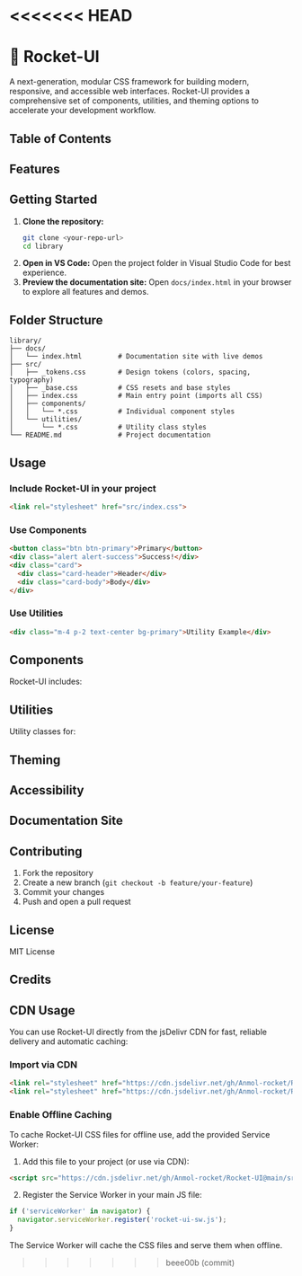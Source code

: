<<<<<<< HEAD
=======
# 🚀 Rocket-UI

A next-generation, modular CSS framework for building modern, responsive, and accessible web interfaces. Rocket-UI provides a comprehensive set of components, utilities, and theming options to accelerate your development workflow.


## Table of Contents


## Features


## Getting Started

1. **Clone the repository:**
   ```sh
   git clone <your-repo-url>
   cd library
   ```
2. **Open in VS Code:**
   Open the project folder in Visual Studio Code for best experience.
3. **Preview the documentation site:**
   Open `docs/index.html` in your browser to explore all features and demos.


## Folder Structure
```
library/
├── docs/
│   └── index.html         # Documentation site with live demos
├── src/
│   ├── _tokens.css        # Design tokens (colors, spacing, typography)
│   ├── _base.css          # CSS resets and base styles
│   ├── index.css          # Main entry point (imports all CSS)
│   ├── components/
│   │   └── *.css          # Individual component styles
│   └── utilities/
│       └── *.css          # Utility class styles
└── README.md              # Project documentation
```


## Usage

### Include Rocket-UI in your project
```html
<link rel="stylesheet" href="src/index.css">
```

### Use Components
```html
<button class="btn btn-primary">Primary</button>
<div class="alert alert-success">Success!</div>
<div class="card">
  <div class="card-header">Header</div>
  <div class="card-body">Body</div>
</div>
```

### Use Utilities
```html
<div class="m-4 p-2 text-center bg-primary">Utility Example</div>
```


## Components
Rocket-UI includes:


## Utilities
Utility classes for:


## Theming


## Accessibility


## Documentation Site


## Contributing
1. Fork the repository
2. Create a new branch (`git checkout -b feature/your-feature`)
3. Commit your changes
4. Push and open a pull request


## License
MIT License


## Credits


## CDN Usage

You can use Rocket-UI directly from the jsDelivr CDN for fast, reliable delivery and automatic caching:

### Import via CDN
```html
<link rel="stylesheet" href="https://cdn.jsdelivr.net/gh/Anmol-rocket/Rocket-UI@main/src/_base.css">
<link rel="stylesheet" href="https://cdn.jsdelivr.net/gh/Anmol-rocket/Rocket-UI@main/src/index.css">
```

### Enable Offline Caching
To cache Rocket-UI CSS files for offline use, add the provided Service Worker:

1. Add this file to your project (or use via CDN):
```html
<script src="https://cdn.jsdelivr.net/gh/Anmol-rocket/Rocket-UI@main/src/rocket-ui-sw.js"></script>
```
2. Register the Service Worker in your main JS file:
```javascript
if ('serviceWorker' in navigator) {
  navigator.serviceWorker.register('rocket-ui-sw.js');
}
```

The Service Worker will cache the CSS files and serve them when offline.

>>>>>>> beee00b (commit)

